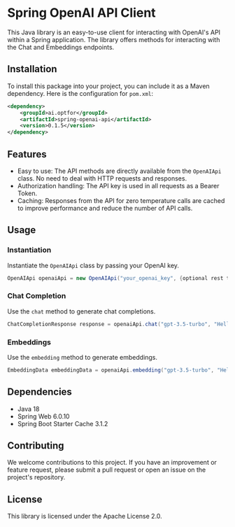 # Spring OpenAI API Client

This Java library is an easy-to-use client for interacting with OpenAI's API within a Spring application. The library offers methods for interacting with the Chat and Embeddings endpoints.

## Installation

To install this package into your project, you can include it as a Maven dependency. Here is the configuration for `pom.xml`:

```xml
<dependency>
    <groupId>ai.optfor</groupId>
    <artifactId>spring-openai-api</artifactId>
    <version>0.1.5</version>
</dependency>
```

## Features

- Easy to use: The API methods are directly available from the `OpenAIApi` class. No need to deal with HTTP requests and responses.
- Authorization handling: The API key is used in all requests as a Bearer Token.
- Caching: Responses from the API for zero temperature calls are cached to improve performance and reduce the number of API calls.

## Usage

### Instantiation

Instantiate the `OpenAIApi` class by passing your OpenAI key.

```java
OpenAIApi openaiApi = new OpenAIApi("your_openai_key", {optional rest template}, {optional cache implementation});
```

### Chat Completion

Use the `chat` method to generate chat completions.

```java
ChatCompletionResponse response = openaiApi.chat("gpt-3.5-turbo", "Hello, how are you?", "system", 60, 0.5);
```

### Embeddings

Use the `embedding` method to generate embeddings.

```java
EmbeddingData embeddingData = openaiApi.embedding("gpt-3.5-turbo", "Hello, how are you?");
```

## Dependencies

- Java 18
- Spring Web 6.0.10
- Spring Boot Starter Cache 3.1.2

## Contributing

We welcome contributions to this project. If you have an improvement or feature request, please submit a pull request or open an issue on the project's repository.

## License

This library is licensed under the Apache License 2.0.